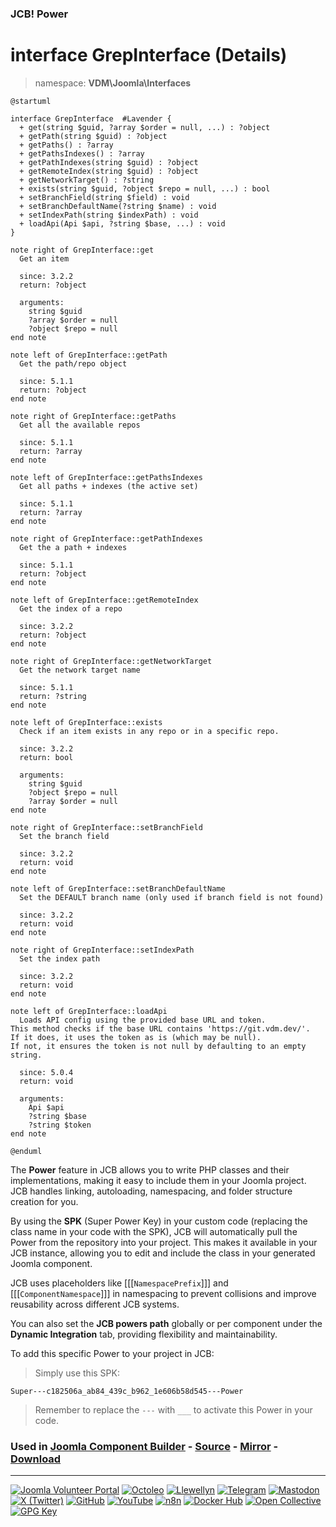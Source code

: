 ### JCB! Power
# interface GrepInterface (Details)
> namespace: **VDM\Joomla\Interfaces**

```uml
@startuml

interface GrepInterface  #Lavender {
  + get(string $guid, ?array $order = null, ...) : ?object
  + getPath(string $guid) : ?object
  + getPaths() : ?array
  + getPathsIndexes() : ?array
  + getPathIndexes(string $guid) : ?object
  + getRemoteIndex(string $guid) : ?object
  + getNetworkTarget() : ?string
  + exists(string $guid, ?object $repo = null, ...) : bool
  + setBranchField(string $field) : void
  + setBranchDefaultName(?string $name) : void
  + setIndexPath(string $indexPath) : void
  + loadApi(Api $api, ?string $base, ...) : void
}

note right of GrepInterface::get
  Get an item

  since: 3.2.2
  return: ?object
  
  arguments:
    string $guid
    ?array $order = null
    ?object $repo = null
end note

note left of GrepInterface::getPath
  Get the path/repo object

  since: 5.1.1
  return: ?object
end note

note right of GrepInterface::getPaths
  Get all the available repos

  since: 5.1.1
  return: ?array
end note

note left of GrepInterface::getPathsIndexes
  Get all paths + indexes (the active set)

  since: 5.1.1
  return: ?array
end note

note right of GrepInterface::getPathIndexes
  Get the a path + indexes

  since: 5.1.1
  return: ?object
end note

note left of GrepInterface::getRemoteIndex
  Get the index of a repo

  since: 3.2.2
  return: ?object
end note

note right of GrepInterface::getNetworkTarget
  Get the network target name

  since: 5.1.1
  return: ?string
end note

note left of GrepInterface::exists
  Check if an item exists in any repo or in a specific repo.

  since: 3.2.2
  return: bool
  
  arguments:
    string $guid
    ?object $repo = null
    ?array $order = null
end note

note right of GrepInterface::setBranchField
  Set the branch field

  since: 3.2.2
  return: void
end note

note left of GrepInterface::setBranchDefaultName
  Set the DEFAULT branch name (only used if branch field is not found)

  since: 3.2.2
  return: void
end note

note right of GrepInterface::setIndexPath
  Set the index path

  since: 3.2.2
  return: void
end note

note left of GrepInterface::loadApi
  Loads API config using the provided base URL and token.
This method checks if the base URL contains 'https://git.vdm.dev/'.
If it does, it uses the token as is (which may be null).
If not, it ensures the token is not null by defaulting to an empty string.

  since: 5.0.4
  return: void
  
  arguments:
    Api $api
    ?string $base
    ?string $token
end note

@enduml
```

The **Power** feature in JCB allows you to write PHP classes and their implementations,
making it easy to include them in your Joomla project. JCB handles linking, autoloading,
namespacing, and folder structure creation for you.

By using the **SPK** (Super Power Key) in your custom code (replacing the class name
in your code with the SPK), JCB will automatically pull the Power from the repository
into your project. This makes it available in your JCB instance, allowing you to edit
and include the class in your generated Joomla component.

JCB uses placeholders like [[[`NamespacePrefix`]]] and [[[`ComponentNamespace`]]] in
namespacing to prevent collisions and improve reusability across different JCB systems.

You can also set the **JCB powers path** globally or per component under the
**Dynamic Integration** tab, providing flexibility and maintainability.

To add this specific Power to your project in JCB:

> Simply use this SPK:
```
Super---c182506a_ab84_439c_b962_1e606b58d545---Power
```
> Remember to replace the `---` with `___` to activate this Power in your code.

### Used in [Joomla Component Builder](https://www.joomlacomponentbuilder.com) - [Source](https://git.vdm.dev/joomla/Component-Builder) - [Mirror](https://github.com/vdm-io/Joomla-Component-Builder) - [Download](https://git.vdm.dev/joomla/pkg-component-builder/releases)

---
[![Joomla Volunteer Portal](https://img.shields.io/badge/-Joomla-gold?logo=joomla)](https://volunteers.joomla.org/joomlers/1396-llewellyn-van-der-merwe "Join Llewellyn on the Joomla Volunteer Portal: Shaping the Future Together!") [![Octoleo](https://img.shields.io/badge/-Octoleo-black?logo=linux)](https://git.vdm.dev/octoleo "--quiet") [![Llewellyn](https://img.shields.io/badge/-Llewellyn-ffffff?logo=gitea)](https://git.vdm.dev/Llewellyn "Collaborate and Innovate with Llewellyn on Git: Building a Better Code Future!") [![Telegram](https://img.shields.io/badge/-Telegram-blue?logo=telegram)](https://t.me/Joomla_component_builder "Join Llewellyn and the Community on Telegram: Building Joomla Components Together!") [![Mastodon](https://img.shields.io/badge/-Mastodon-9e9eec?logo=mastodon)](https://joomla.social/@llewellyn "Connect and Engage with Llewellyn on Joomla Social: Empowering Communities, One Post at a Time!") [![X (Twitter)](https://img.shields.io/badge/-X-black?logo=x)](https://x.com/llewellynvdm "Join the Conversation with Llewellyn on X: Where Ideas Take Flight!") [![GitHub](https://img.shields.io/badge/-GitHub-181717?logo=github)](https://github.com/Llewellynvdm "Build, Innovate, and Thrive with Llewellyn on GitHub: Turning Ideas into Impact!") [![YouTube](https://img.shields.io/badge/-YouTube-ff0000?logo=youtube)](https://www.youtube.com/@OctoYou "Explore, Learn, and Create with Llewellyn on YouTube: Your Gateway to Inspiration!") [![n8n](https://img.shields.io/badge/-n8n-black?logo=n8n)](https://n8n.io/creators/octoleo "Effortless Automation and Impactful Workflows with Llewellyn on n8n!") [![Docker Hub](https://img.shields.io/badge/-Docker-grey?logo=docker)](https://hub.docker.com/u/llewellyn "Llewellyn on Docker: Containerize Your Creativity!") [![Open Collective](https://img.shields.io/badge/-Donate-green?logo=opencollective)](https://opencollective.com/joomla-component-builder "Donate towards JCB: Help Llewellyn financially so he can continue developing this great tool!") [![GPG Key](https://img.shields.io/badge/-GPG-blue?logo=gnupg)](https://git.vdm.dev/Llewellyn/gpg "Unlock Trust and Security with Llewellyn's GPG Key: Your Gateway to Verified Connections!")
